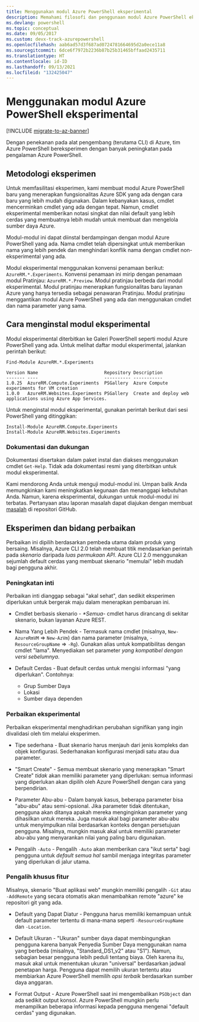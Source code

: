```yaml
---
title: Menggunakan modul Azure PowerShell eksperimental
description: Memahami filosofi dan penggunaan modul Azure PowerShell eksperimental.
ms.devlang: powershell
ms.topic: conceptual
ms.date: 09/05/2017
ms.custom: devx-track-azurepowershell
ms.openlocfilehash: aab6ad57d3f687ad0724781664695d2a0ece11a8
ms.sourcegitcommit: 6dce6f7972b2236b87b25b31465bffaad2435711
ms.translationtype: HT
ms.contentlocale: id-ID
ms.lasthandoff: 09/13/2021
ms.locfileid: "132425047"
---
```

# <a name="using-experimental-azure-powershell-modules"></a>Menggunakan modul Azure PowerShell eksperimental

[!INCLUDE [migrate-to-az-banner](../../includes/migrate-to-az-banner.md)]

Dengan penekanan pada alat pengembang (terutama CLI) di Azure, tim Azure PowerShell bereksperimen dengan banyak peningkatan pada pengalaman Azure PowerShell.

## <a name="experimentation-methodology"></a>Metodologi eksperimen

Untuk memfasilitasi eksperimen, kami membuat modul Azure PowerShell baru yang menerapkan fungsionalitas Azure SDK yang ada dengan cara baru yang lebih mudah digunakan. Dalam kebanyakan kasus, cmdlet mencerminkan cmdlet yang ada dengan tepat. Namun, cmdlet eksperimental memberikan notasi singkat dan nilai default yang lebih cerdas yang membuatnya lebih mudah untuk membuat dan mengelola sumber daya Azure.

Modul-modul ini dapat diinstal berdampingan dengan modul Azure PowerShell yang ada. Nama cmdlet telah dipersingkat untuk memberikan nama yang lebih pendek dan menghindari konflik nama dengan cmdlet non-eksperimental yang ada.

Modul eksperimental menggunakan konvensi penamaan berikut: `AzureRM.*.Experiments`. Konvensi penamaan ini mirip dengan penamaan modul Pratinjau: `AzureRM.*.Preview`. Modul pratinjau berbeda dari modul eksperimental. Modul pratinjau menerapkan fungsionalitas baru layanan Azure yang hanya tersedia sebagai penawaran Pratinjau. Modul pratinjau menggantikan modul Azure PowerShell yang ada dan menggunakan cmdlet dan nama parameter yang sama.

## <a name="how-to-install-an-experimental-module"></a>Cara menginstal modul eksperimental

Modul eksperimental diterbitkan ke Galeri PowerShell seperti modul Azure PowerShell yang ada. Untuk melihat daftar modul eksperimental, jalankan perintah berikut:

```azurepowershell-interactive
Find-Module AzureRM.*.Experiments
```

```output
Version Name                         Repository Description
------- ----                         ---------- -----------
1.0.25  AzureRM.Compute.Experiments  PSGallery  Azure Compute experiments for VM creation
1.0.0   AzureRM.Websites.Experiments PSGallery  Create and deploy web applications using Azure App Services.
```

Untuk menginstal modul eksperimental, gunakan perintah berikut dari sesi PowerShell yang ditinggikan:

```azurepowershell-interactive
Install-Module AzureRM.Compute.Experiments
Install-Module AzureRM.Websites.Experiments
```

### <a name="documentation-and-support"></a>Dokumentasi dan dukungan

Dokumentasi disertakan dalam paket instal dan diakses menggunakan cmdlet `Get-Help`. Tidak ada dokumentasi resmi yang diterbitkan untuk modul eksperimental.

Kami mendorong Anda untuk menguji modul-modul ini. Umpan balik Anda memungkinkan kami meningkatkan kegunaan dan menanggapi kebutuhan Anda. Namun, karena eksperimental, dukungan untuk modul-modul ini terbatas. Pertanyaan atau laporan masalah dapat diajukan dengan membuat [masalah](https://github.com/Azure/azure-powershell/issues) di repositori GitHub.

## <a name="experiments-and-areas-of-improvement"></a>Eksperimen dan bidang perbaikan

Perbaikan ini dipilih berdasarkan pembeda utama dalam produk yang bersaing. Misalnya, Azure CLI 2.0 telah membuat titik mendasarkan perintah pada _skenario_ daripada _luas permukaan API_.
Azure CLI 2.0 menggunakan sejumlah default cerdas yang membuat skenario "memulai" lebih mudah bagi pengguna akhir.

### <a name="core-improvements"></a>Peningkatan inti

Perbaikan inti dianggap sebagai "akal sehat", dan sedikit eksperimen diperlukan untuk bergerak maju dalam menerapkan pembaruan ini.

- Cmdlet berbasis skenario - <em>*Semua</em>- cmdlet harus dirancang di sekitar skenario, bukan layanan Azure REST.

- Nama Yang Lebih Pendek - Termasuk nama cmdlet (misalnya, `New-AzureRmVM` => `New-AzVm`) dan nama parameter (misalnya, `-ResourceGroupName` => `-Rg`). Gunakan alias untuk kompatibilitas dengan cmdlet "lama". Menyediakan set parameter _yang kompatibel dengan versi sebelumnya_.

- Default Cerdas - Buat default cerdas untuk mengisi informasi "yang diperlukan". Contohnya:
  - Grup Sumber Daya
  - Lokasi
  - Sumber daya dependen

### <a name="experimental-improvements"></a>Perbaikan eksperimental

Perbaikan eksperimental menghadirkan perubahan signifikan yang ingin divalidasi oleh tim melalui eksperimen.

- Tipe sederhana - Buat skenario harus menjauh dari jenis kompleks dan objek konfigurasi. Sederhanakan konfigurasi menjadi satu atau dua parameter.

- "Smart Create" - Semua membuat skenario yang menerapkan "Smart Create" _tidak_ akan memiliki parameter yang diperlukan: semua informasi yang diperlukan akan dipilih oleh Azure PowerShell dengan cara yang berpendirian.

- Parameter Abu-abu - Dalam banyak kasus, beberapa parameter bisa "abu-abu" atau semi-opsional. Jika parameter tidak ditentukan, pengguna akan ditanya apakah mereka menginginkan parameter yang dihasilkan untuk mereka. Juga masuk akal bagi parameter abu-abu untuk menyimpulkan nilai berdasarkan konteks dengan persetujuan pengguna.
  Misalnya, mungkin masuk akal untuk memiliki parameter abu-abu yang menyarankan nilai yang paling baru digunakan.

- Pengalih `-Auto` - Pengalih `-Auto` akan memberikan cara "ikut serta" bagi pengguna untuk _default semua hal_ sambil menjaga integritas parameter yang diperlukan di jalur utama.

### <a name="feature-specific-switches"></a>Pengalih khusus fitur

Misalnya, skenario "Buat aplikasi web" mungkin memiliki pengalih `-Git` atau `-AddRemote` yang secara otomatis akan menambahkan remote "azure" ke repositori git yang ada.

- Default yang Dapat Diatur - Pengguna harus memiliki kemampuan untuk default parameter tertentu di mana-mana seperti `-ResourceGroupName` dan `-Location`.

- Default Ukuran - "Ukuran" sumber daya dapat membingungkan pengguna karena banyak Penyedia Sumber Daya menggunakan nama yang berbeda (misalnya, "Standard\_DS1\_v2" atau "S1"). Namun, sebagian besar pengguna lebih peduli tentang biaya. Oleh karena itu, masuk akal untuk menentukan ukuran "universal" berdasarkan jadwal penetapan harga. Pengguna dapat memilih ukuran tertentu atau membiarkan Azure PowerShell memilih _opsi terbaik_ berdasarkan sumber daya anggaran.

- Format Output - Azure PowerShell saat ini mengembalikan `PSObject` dan ada sedikit output konsol. Azure PowerShell mungkin perlu menampilkan beberapa informasi kepada pengguna mengenai "default cerdas" yang digunakan.
